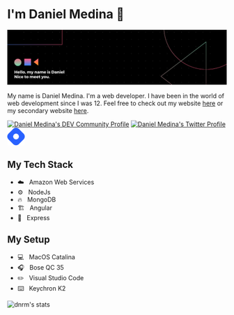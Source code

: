 # I'm Daniel Medina :wave:

[![My Website](https://raw.githubusercontent.com/dnrm/dnrm/master/img/Black%20Technology%20LinkedIn%20Banner%20(1).png)](https://danielmedina.dev)

My name is Daniel Medina. I'm a web developer. I have been in the world of web development since I was 12. Feel free to check out my website [here](https://danielmedina.dev) or my secondary website [here](https://dannermm.com). 

<p>
<a href="https://dev.to/dnrm"><img src="https://d2fltix0v2e0sb.cloudfront.net/dev-rainbow.svg" alt="Daniel Medina's DEV Community Profile" height="40" width="40"></a>
<a href="https://twitter.com/dannermm_"><img src="https://raw.githubusercontent.com/dnrm/dnrm/master/img/Logo%20blue.svg" alt="Daniel Medina's Twitter Profile" height="40" width="40"></a>
<a href="https://blog.danielmedina.dev"><img src="https://raw.githubusercontent.com/dnrm/dnrm/master/img/brand-icon.png" alt="My Hashnode Blog" height="40" width="40"></a>
</p>

## My Tech Stack
- :cloud: &nbsp; Amazon Web Services 
- :gear: &nbsp; NodeJs
- :fire: &nbsp; MongoDB
- :building_construction: &nbsp; Angular
- :triangular_ruler: &nbsp; Express

## My Setup

- :computer: &nbsp; MacOS Catalina
- :headphones: &nbsp; Bose QC 35
- :pencil2: &nbsp; Visual Studio Code
- :keyboard: &nbsp; Keychron K2

![dnrm's stats](https://github-readme-stats.vercel.app/api?username=dnrm&show_icons=true&theme=dark)
